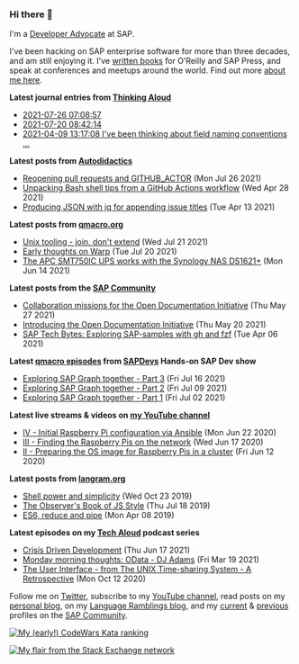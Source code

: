 
### Hi there 👋

I'm a [Developer Advocate](https://developers.sap.com/) at SAP.

I've been hacking on SAP enterprise software for more than three decades, and am still enjoying it. I've [written books](https://qmacro.org/about/#writing-and-talks) for O’Reilly and SAP Press, and speak at conferences and meetups around the world. Find out more [about me here](https://qmacro.org/about).

**Latest journal entries from [Thinking Aloud](https://github.com/qmacro/thinking-aloud)**
- [2021-07-26 07:08:57](https://github.com/qmacro/thinking-aloud/issues/26)
- [2021-07-20 08:42:14](https://github.com/qmacro/thinking-aloud/issues/25)
- [2021-04-09 13:17:08 I&#x27;ve been thinking about field naming conventions …](https://github.com/qmacro/thinking-aloud/issues/19)

**Latest posts from [Autodidactics](https://qmacro.org/autodidactics/)**
- [Reopening pull requests and GITHUB_ACTOR](https://qmacro.org/autodidactics/2021/07/26/reopening-pull-requests-and-github_actor/) (Mon Jul 26 2021)
- [Unpacking Bash shell tips from a GitHub Actions workflow](https://qmacro.org/autodidactics/2021/04/28/unpacking-tips/) (Wed Apr 28 2021)
- [Producing JSON with jq for appending issue titles](https://qmacro.org/autodidactics/2021/04/13/producing-json-with-jq-for-appending-issue-titles/) (Tue Apr 13 2021)

**Latest posts from [qmacro.org](https://qmacro.org)**
- [Unix tooling - join, don&#x27;t extend](http://qmacro.org/2021/07/21/unix-tooling-join,-don&#x27;t-extend/) (Wed Jul 21 2021)
- [Early thoughts on Warp](http://qmacro.org/2021/07/20/early-thoughts-on-warp/) (Tue Jul 20 2021)
- [The APC SMT750IC UPS works with the Synology NAS DS1621+](http://qmacro.org/2021/06/14/the-apc-smt750ic-ups-works-with-the-synology-nas-ds1621+/) (Mon Jun 14 2021)

**Latest posts from the [SAP Community](https://people.sap.com/dj.adams.sap)**
- [Collaboration missions for the Open Documentation Initiative](https://blogs.sap.com/?p&#x3D;1343390) (Thu May 27 2021)
- [Introducing the Open Documentation Initiative](https://blogs.sap.com/?p&#x3D;1337764) (Thu May 20 2021)
- [SAP Tech Bytes: Exploring SAP-samples with gh and fzf](https://blogs.sap.com/?p&#x3D;1311682) (Tue Apr 06 2021)

**Latest [qmacro episodes](https://www.youtube.com/playlist?list=PLfctWmgNyOIebP3qa7jXfn68QcwS5dttb) from [SAPDevs](https://www.youtube.com/user/sapdevs) Hands-on SAP Dev show**
- [Exploring SAP Graph together - Part 3](https://www.youtube.com/watch?v&#x3D;oGuFmha-KNE) (Fri Jul 16 2021)
- [Exploring SAP Graph together - Part 2](https://www.youtube.com/watch?v&#x3D;1Ba4YAFl-Z8) (Fri Jul 09 2021)
- [Exploring SAP Graph together - Part 1](https://www.youtube.com/watch?v&#x3D;0zgsY7QXoyQ) (Fri Jul 02 2021)

**Latest live streams & videos on [my YouTube channel](https://youtube.com/djadams-qmacro)**
- [IV - Initial Raspberry Pi configuration via Ansible](https://www.youtube.com/watch?v&#x3D;vooBccHq6_4) (Mon Jun 22 2020)
- [III - Finding the Raspberry Pis on the network](https://www.youtube.com/watch?v&#x3D;hx7DB7Iqslk) (Wed Jun 17 2020)
- [II - Preparing the OS image for Raspberry Pis in a cluster](https://www.youtube.com/watch?v&#x3D;IY5ZNZDI-EQ) (Fri Jun 12 2020)

**Latest posts from [langram.org](https://langram.org)**
- [Shell power and simplicity](http://langram.org/2019/10/23/shell-power-simplicity/) (Wed Oct 23 2019)
- [The Observer&#x27;s Book of JS Style](http://langram.org/2019/07/18/observers-book-of-js-style/) (Thu Jul 18 2019)
- [ES6, reduce and pipe](http://langram.org/2019/04/08/es6-reduce-and-pipe/) (Mon Apr 08 2019)

**Latest episodes on my [Tech Aloud](https://anchor.fm/tech-aloud) podcast series**
- [Crisis Driven Development](https://anchor.fm/tech-aloud/episodes/Crisis-Driven-Development-e12u6t9) (Thu Jun 17 2021)
- [Monday morning thoughts: OData - DJ Adams](https://anchor.fm/tech-aloud/episodes/Monday-morning-thoughts-OData---DJ-Adams-et0aot) (Fri Mar 19 2021)
- [The User Interface - from The UNIX Time-sharing System - A Retrospective](https://anchor.fm/tech-aloud/episodes/The-User-Interface---from-The-UNIX-Time-sharing-System---A-Retrospective-eku7oa) (Mon Oct 12 2020)

Follow me on [Twitter](https://twitter.com/qmacro), subscribe to my [YouTube channel](https://www.youtube.com/djadams-qmacro), read posts on my [personal blog](https://qmacro.org), on my [Language Ramblings blog](https://langram.org), and my [current](https://people.sap.com/dj.adams.sap#content:blogposts) & [previous](https://people.sap.com/dj.adams#content:blogposts) profiles on the [SAP Community](https://community.sap.com).

[![My (early!) CodeWars Kata ranking](https://www.codewars.com/users/qmacro/badges/small)](https://www.codewars.com/users/qmacro)

[![My flair from the Stack Exchange network](https://stackexchange.com/users/flair/162724.png)](https://stackexchange.com/users/162724)

